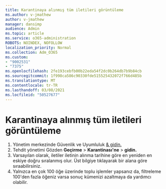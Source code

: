 ```yaml
---
title: Karantinaya alınmış tüm iletileri görüntüleme
ms.author: v-jmathew
author: v-jmathew
manager: dansimp
audience: Admin
ms.topic: article
ms.service: o365-administration
ROBOTS: NOINDEX, NOFOLLOW
localization_priority: Normal
ms.collection: Adm_O365
ms.custom:
- "9002531"
- "7375"
ms.openlocfilehash: 2fe193cebfb00b22eda54f2dc0b264db7b9b84cb
ms.sourcegitcommit: 1f998ca586c90330fde515525432072f766d485b
ms.translationtype: MT
ms.contentlocale: tr-TR
ms.lasthandoff: 03/08/2021
ms.locfileid: "50527677"
---
```

# <a name="view-all-quarantined-messages"></a>Karantinaya alınmış tüm iletileri görüntüleme

1. Yönetim merkezinde Güvenlik ve Uyumluluk [& gidin.](https://go.microsoft.com/fwlink/p/?linkid=2077143)
2. Tehdit yönetimi Gözden **Geçirme**  >  **Karantinası'ne**  >  **gidin.**
3. Varsayılan olarak, iletiler iletinin alınma tarihine göre en yeniden en eskiye doğru sıralanmış olur. Üst bilgiye tıklayarak bir alana göre sıraabilirsiniz.
4. Yalnızca en çok 100 öğe üzerinde toplu işlemler yapsanız da, filtreleme 100'den fazla öğeniz varsa sonuç kümenizi azaltmaya da yardımcı olabilir.
